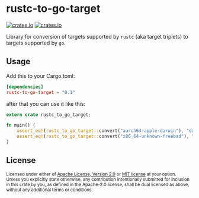 # rustc-to-go-target

[![crates.io](https://img.shields.io/crates/v/rustc-to-go-target.svg)][`rustc-to-go-target`]
[![crates.io](https://img.shields.io/crates/d/rustc-to-go-target.svg)][`rustc-to-go-target`]

Library for conversion of targets supported by `rustc` (aka target triplets) to targets supported by `go`.

## Usage

Add this to your Cargo.toml:

```toml
[dependencies]
rustc-to-go-target = "0.1"
```

after that you can use it like this:

```rust
extern crate rustc_to_go_target;

fn main() {
    assert_eq!(rustc_to_go_target::convert("aarch64-apple-darwin"), "darwin/arm64");
    assert_eq!(rustc_to_go_target::convert("x86_64-unknown-freebsd"), "freebsd/amd64");
}
```

## License

<sup>
Licensed under either of <a href="LICENSE-APACHE">Apache License, Version
2.0</a> or <a href="LICENSE-MIT">MIT license</a> at your option.
</sup>

<br>

<sub>
Unless you explicitly state otherwise, any contribution intentionally submitted
for inclusion in this crate by you, as defined in the Apache-2.0 license, shall
be dual licensed as above, without any additional terms or conditions.
</sub>

[`rustc-to-go-target`]: https://crates.io/crates/rustc-to-go-target
